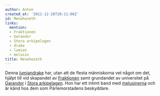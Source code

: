 ```yaml
---
author: Anton
created_at: '2011-12-28T20:11:06Z'
id: Menehezeth
links:
  mention:
  - Fraktionen
  - Garandor
  - Stora arkipelagen
  - drake
  - lumian
  - melusin
title: Menehezeth
---
```


Denna [lumian][][drake] har, utan att de flesta människorna vet något om det, hjälpt till vid
skapandet av [Fraktionen] samt grundandet av universitet på [Garandor] i [Stora arkipelagen]. Hon
har ett intimt band med [melusinerna] och är känd hos dem som Pärlemorstadens beskyddare.

  [lumian]: lumian
  [drake]: drake
  [Fraktionen]: Fraktionen
  [Garandor]: Garandor
  [Stora arkipelagen]: Stora_arkipelagen
  [melusinerna]: melusin
